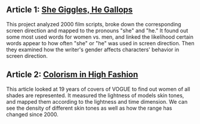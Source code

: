 ## Article 1: [She Giggles, He Gallops](https://pudding.cool/2017/08/screen-direction/)

This project analyzed 2000 film scripts, broke down the corresponding screen direction and mapped to the pronouns "she" and "he." It found out some most used words for women vs. men, and linked the likelihood certain words appear to how often "she" or "he" was used in screen direction. Then they examined how the writer's gender affects characters' behavior in screen direction.

## Article 2: [Colorism in High Fashion](https://pudding.cool/2019/04/vogue/)

This article looked at 19 years of covers of VOGUE to find out women of all shades are represented. It measured the lightness of models skin tones, and mapped them according to the lightness and time dimension. We can see the density of different skin tones as well as how the range has changed since 2000.
